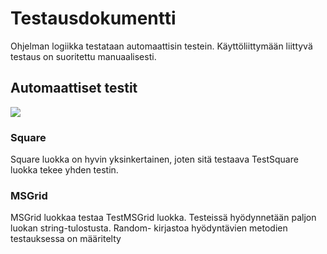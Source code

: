 # Testausdokumentti
Ohjelman logiikka testataan automaattisin testein. Käyttöliittymään liittyvä testaus on suoritettu manuaalisesti.

## Automaattiset testit

<img src="https://github.com/ElomaaTapio/ot-harjoitustyo/blob/main/dokumentaatio/kuvat/test_coverage.png">

### Square
Square luokka on hyvin yksinkertainen, joten sitä testaava TestSquare luokka tekee yhden testin. 

### MSGrid
MSGrid luokkaa testaa TestMSGrid luokka. Testeissä hyödynnetään paljon luokan string-tulostusta. Random- kirjastoa hyödyntävien metodien testauksessa on määritelty
